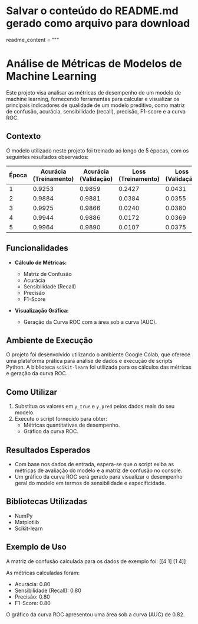 # Salvar o conteúdo do README.md gerado como arquivo para download
readme_content = """
# Análise de Métricas de Modelos de Machine Learning

Este projeto visa analisar as métricas de desempenho de um modelo de machine learning, fornecendo ferramentas para calcular e visualizar os principais indicadores de qualidade de um modelo preditivo, como matriz de confusão, acurácia, sensibilidade (recall), precisão, F1-score e a curva ROC.

## Contexto
O modelo utilizado neste projeto foi treinado ao longo de 5 épocas, com os seguintes resultados observados:

| Época | Acurácia (Treinamento) | Acurácia (Validação) | Loss (Treinamento) | Loss (Validação) |
|-------|-------------------------|----------------------|--------------------|------------------|
| 1     | 0.9253                 | 0.9859              | 0.2427            | 0.0431           |
| 2     | 0.9884                 | 0.9881              | 0.0384            | 0.0355           |
| 3     | 0.9925                 | 0.9866              | 0.0240            | 0.0380           |
| 4     | 0.9944                 | 0.9886              | 0.0172            | 0.0369           |
| 5     | 0.9964                 | 0.9890              | 0.0107            | 0.0375           |

## Funcionalidades
- **Cálculo de Métricas:**
  - Matriz de Confusão
  - Acurácia
  - Sensibilidade (Recall)
  - Precisão
  - F1-Score

- **Visualização Gráfica:**
  - Geração da Curva ROC com a área sob a curva (AUC).

## Ambiente de Execução
O projeto foi desenvolvido utilizando o ambiente Google Colab, que oferece uma plataforma prática para análise de dados e execução de scripts Python. A biblioteca `scikit-learn` foi utilizada para os cálculos das métricas e geração da curva ROC.

## Como Utilizar
1. Substitua os valores em `y_true` e `y_pred` pelos dados reais do seu modelo.
2. Execute o script fornecido para obter:
   - Métricas quantitativas de desempenho.
   - Gráfico da curva ROC.

## Resultados Esperados
- Com base nos dados de entrada, espera-se que o script exiba as métricas de avaliação do modelo e a matriz de confusão no console.
- Um gráfico da curva ROC será gerado para visualizar o desempenho geral do modelo em termos de sensibilidade e especificidade.

## Bibliotecas Utilizadas
- NumPy
- Matplotlib
- Scikit-learn

## Exemplo de Uso
A matriz de confusão calculada para os dados de exemplo foi: [[4 1] [1 4]]


As métricas calculadas foram:
- Acurácia: 0.80
- Sensibilidade (Recall): 0.80
- Precisão: 0.80
- F1-Score: 0.80

O gráfico da curva ROC apresentou uma área sob a curva (AUC) de 0.82.


